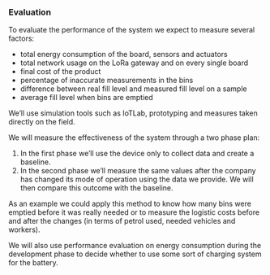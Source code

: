 ### Evaluation

To evaluate the performance of the system we expect to measure several factors:
- total energy consumption of the board, sensors and actuators
- total network usage on the LoRa gateway and on every single board
- final cost of the product
- percentage of inaccurate measurements in the bins
- difference between real fill level and measured fill level on a sample
- average fill level when bins are emptied

We’ll use simulation tools such as IoTLab, prototyping and measures taken directly on the field.

We will measure the effectiveness of the system through a two phase plan:
1. In the first phase we’ll use the device only to collect data and create a baseline.
2. In the second phase we’ll measure the same values after the company has changed its mode of operation using the data we provide. We will then compare this outcome with the baseline.

As an example we could apply this method to know how many bins were emptied before it was really needed or to measure the logistic costs before and after the changes (in terms of petrol used, needed vehicles and workers).

We will also use performance evaluation on energy consumption during the development phase to decide whether to use some sort of charging system for the battery.
